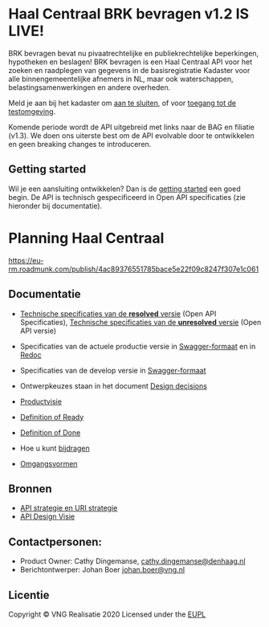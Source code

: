 # Haal Centraal BRK bevragen v1.2 IS LIVE!
BRK bevragen bevat nu pivaatrechtelijke en publiekrechtelijke beperkingen, hypotheken en beslagen!
BRK bevragen is een Haal Centraal API voor het zoeken en raadplegen van gegevens in de basisregistratie Kadaster voor alle binnengemeentelijke afnemers in NL, maar ook waterschappen, belastingsamenwerkingen en andere overheden.

Meld je aan bij het kadaster om [aan te sluiten](https://formulieren.kadaster.nl/aanmelden_brk_bevragen), of voor [toegang tot de testomgeving](https://formulieren.kadaster.nl/aanmelden_brk_bevragen).

Komende periode wordt de API uitgebreid met links naar de BAG en filiatie (v1.3). We doen ons uiterste best om de API evolvable door te ontwikkelen en geen breaking changes te introduceren.

## Getting started
Wil je een aansluiting ontwikkelen? Dan is de [getting started](./docs/getting-started.md) een goed begin. De API is technisch gespecificeerd in Open API specificaties (zie hieronder bij documentatie).

# Planning Haal Centraal
https://eu-rm.roadmunk.com/publish/4ac89376551785bace5e22f09c8247f307e1c061

## Documentatie
* [Technische specificaties van de **resolved** versie](./specificatie/genereervariant) (Open API Specificaties), [Technische specificaties van de **unresolved** versie](./specificatie) (Open API versie)
* Specificaties van de actuele productie versie in [Swagger-formaat](https://vng-realisatie.github.io/Haal-Centraal-BRK-bevragen/swagger-ui/) en in [Redoc](https://vng-realisatie.github.io/Haal-Centraal-BRK-bevragen/redoc/)

* Specificaties van de develop versie in [Swagger-formaat](https://petstore.swagger.io/?url=https://raw.githubusercontent.com/VNG-Realisatie/Haal-Centraal-BRK-bevragen/develop/specificatie/genereervariant/openapi.yaml)

* Ontwerpkeuzes staan in het document [Design decisions](./docs/design_decisions.md)
* [Productvisie](./docs/productvision.md)
* [Definition of Ready](./docs/definition_of_ready.md)
* [Definition of Done](./docs/definition_of_done.md)
* Hoe u kunt [bijdragen](https://github.com/VNG-Realisatie/API-Kennisbank/blob/master/CONTRIBUTING.md)
* [Omgangsvormen](https://github.com/VNG-Realisatie/API-Kennisbank/blob/master/CODE_OF_CONDUCT.md)



## Bronnen
* [API strategie en URI strategie](https://aandeslagmetdeomgevingswet.nl/digitaal-stelsel/documenten/documenten/api-uri-strategie/)
* [API Design Visie](https://github.com/Geonovum/KP-APIs/blob/master/Werkgroep%20Design%20Visie/API%20Design%20Visie.md)

## Contactpersonen:
* Product Owner: Cathy Dingemanse, cathy.dingemanse@denhaag.nl
* Berichtontwerper: Johan Boer johan.boer@vng.nl

## Licentie
Copyright &copy; VNG Realisatie 2020
Licensed under the [EUPL](../LICENCE.md)
